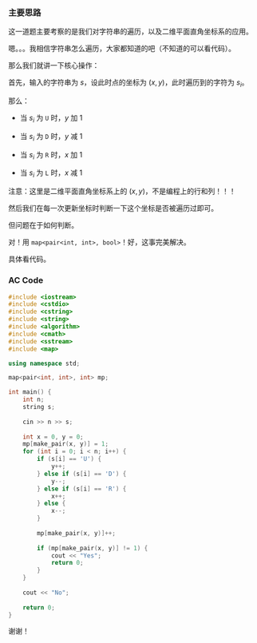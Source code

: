 ### 主要思路

这一道题主要考察的是我们对字符串的遍历，以及二维平面直角坐标系的应用。

嗯。。。我相信字符串怎么遍历，大家都知道的吧（不知道的可以看代码）。

那么我们就讲一下核心操作：

首先，输入的字符串为 $s$，设此时点的坐标为 $\left(x, y\right)$，此时遍历到的字符为 $s_i$。

那么：

- 当 $s_i$ 为 `U` 时，$y$ 加 $1$

- 当 $s_i$ 为 `D` 时，$y$ 减 $1$

- 当 $s_i$ 为 `R` 时，$x$ 加 $1$

- 当 $s_i$ 为 `L` 时，$x$ 减 $1$

注意：这里是二维平面直角坐标系上的 $\left(x, y\right)$，不是编程上的行和列！！！

然后我们在每一次更新坐标时判断一下这个坐标是否被遍历过即可。

但问题在于如何判断。

对！用 `map<pair<int, int>, bool>`！好，这事完美解决。

具体看代码。

### AC Code

```cpp
#include <iostream>
#include <cstdio>
#include <cstring>
#include <string>
#include <algorithm>
#include <cmath>
#include <sstream>
#include <map>

using namespace std;

map<pair<int, int>, int> mp;

int main() {
	int n;
	string s;
	
	cin >> n >> s;
	
	int x = 0, y = 0;
	mp[make_pair(x, y)] = 1;
	for (int i = 0; i < n; i++) {
		if (s[i] == 'U') {
			y++;
		} else if (s[i] == 'D') {
			y--;
		} else if (s[i] == 'R') {
			x++;
		} else {
			x--;
		}
		
		mp[make_pair(x, y)]++;
		
		if (mp[make_pair(x, y)] != 1) {
			cout << "Yes";
			return 0;
		}
	}
	
	cout << "No";
	
	return 0;
}
```

谢谢！